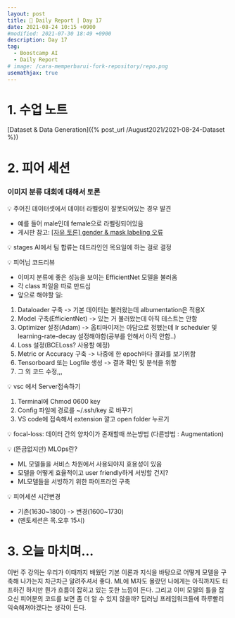 ```yaml
---
layout: post
title: 📔 Daily Report | Day 17
date: 2021-08-24 10:15 +0900
#modified: 2021-07-30 18:49 +0900
description: Day 17
tag:
  - Boostcamp AI
  - Daily Report
# image: /cara-memperbarui-fork-repository/repo.png
usemathjax: true
---
```


# 1. 수업 노트

[Dataset & Data Generation]({% post_url /August2021/2021-08-24-Dataset %})

# 2. 피어 세션

### 이미지 분류 대회에 대해서 토론

💡 주어진 데이터셋에서 데이터 라벨링이 잘못되어있는 경우 발견
- 예를 들어 male인데 female으로 라벨링되어있음
- 게시판 참고: <a href="https://stages.ai/competitions/74/discussion/post/439" target="_blank">[자유 토론] gender & mask labeling 오류</a>

💡 stages AI에서 팀 합류는 데드라인인 목요일에 하는 걸로 결정

💡 피어님 코드리뷰

- 이미지 분류에 좋은 성능을 보이는 EfficientNet 모델을 불러옴
- 각 class 파일을 따로 만드심
- 앞으로 해야할 일:

1. Dataloader 구축 -> 기본 데이터는 불러왔는데 albumentation은 적용X
2. Model 구축(EfficientNet) -> 있는 거 불러왔는데 아직 테스트는 안함
3. Optimizer 설정(Adam) -> 옵티마이저는 아담으로 정했는데 lr scheduler 및 learning-rate-decay 설정해야함(공부를 안해서 아직 안함..)
4. Loss 설정(BCELoss? 사용할 예정)
5. Metric or Accuracy 구축 -> 나중에 한 epoch마다 결과를 보기위함
6. Tensorboard 또는 Logfile 생성 -> 결과 확인 및 분석을 위함
7. 그 외 코드 수정,,,

💡 vsc 에서 Server접속하기

1. Terminal에 Chmod 0600 key
2. Config 파일에 경로를 ~/.ssh/key 로 바꾸기
3. VS code에 접속해서 extension 깔고 open folder 누르기

💡 focal-loss: 데이터 간의 양차이가 존재할때 쓰는방법 (다른방법 : Augmentation)

💡 (뜬금없지만) MLOps란?
- ML 모델들을 서비스 차원에서 사용되야지 효용성이 있음
- 모델을 어떻게 효율적이고 user friendly하게 서빙할 건지?
- ML모델들을 서빙하기 위한 파이프라인 구축

💡 피어세션 시간변경
- 기존(1630~1800) -> 변경(1600~1730)
- (멘토세션은 목.오후 15시)

# 3. 오늘 마치며...

이번 주 강의는 우리가 이때까지 배웠던 기본 이론과 지식을 바탕으로 어떻게 모델을 구축해 나가는지 차근차근 알려주셔서 좋다. ML에 M자도 몰랐던 나에게는 아직까지도 터프하긴 하지만 뭔가 흐름이 잡히고 있는 듯한 느낌이 든다. 그리고 이미 모델의 틀을 잡으신 피어분의 코드를 보면 좀 더 알 수 있지 않을까? 딥러닝 프레임워크들에 하루빨리 익숙해져야겠다는 생각이 든다.